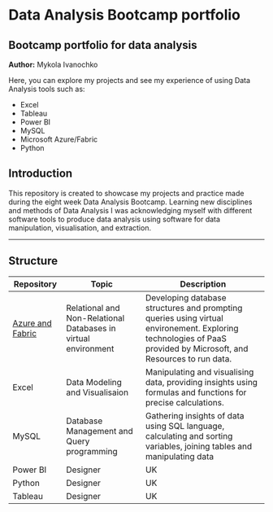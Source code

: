 # Data Analysis Bootcamp portfolio
  ## Bootcamp portfolio for data analysis
  **Author:** Mykola Ivanochko

Here, you can explore my projects and see my experience of using Data Analysis tools such as:
  - Excel
  - Tableau
  - Power BI
  - MySQL
  - Microsoft Azure/Fabric
  - Python

## Introduction
This repository is created to showcase my projects and practice made during the eight week Data Analysis Bootcamp. Learning new disciplines and methods of Data Analysis I was acknowledging myself with different software tools to produce data analysis using software for data manipulation, visualisation, and extraction.

---

## Structure
| Repository | Topic | Description |
|------------|-------|-------------|
| [Azure and Fabric](Azure_and_Fabric) | Relational and Non-Relational Databases in virtual environment | Developing database structures and prompting queries using virtual environement. Exploring technologies of PaaS provided by Microsoft, and Resources to run data. |
| Excel | Data Modeling and Visualisaion | Manipulating and visualising data, providing insights using formulas and functions for precise calculations. |
| MySQL | Database Management and Query programming | Gathering insights of data using SQL language, calculating and sorting variables, joining tables and manipulating data |
| Power BI | Designer | UK |
| Python | Designer | UK |
| Tableau | Designer | UK |
